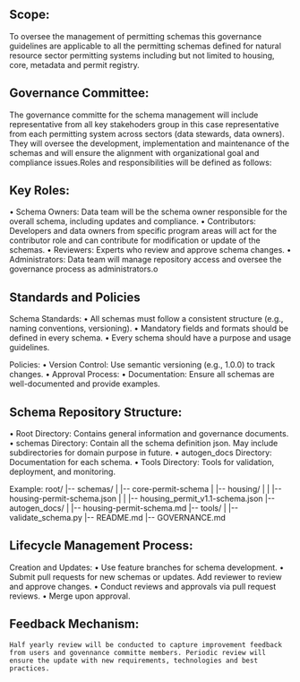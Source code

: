 ## Scope: 
To oversee the management of permitting schemas this governance guidelines are applicable to all the permitting schemas defined for natural resource sector permitting systems including but not limited to housing, core, metadata and permit registry.

## Governance Committee: 
The governance committe for the schema management will include representative from all key stakehoders group in this case representative from each permitting system across sectors (data stewards, data owners). They will oversee the development, implementation and maintenance of the schemas and will ensure the alignment with organizational goal and compliance issues.Roles and responsibilities will be defined as follows:

## Key Roles:
•	Schema Owners: Data team will be the schema owner responsible for the overall schema, including updates and compliance.
•	Contributors: Developers and data owners from specific program areas will act for the contributor role and can contribute for modification or update of the schemas.
•	Reviewers: Experts who review and approve schema changes.
•	Administrators: Data team will manage repository access and oversee the governance process as administrators.o

## Standards and Policies
Schema Standards:
•	All schemas must follow a consistent structure (e.g., naming conventions, versioning).
•	Mandatory fields and formats should be defined in every schema.
•	Every schema should have a purpose and usage guidelines.

Policies:
•	Version Control: Use semantic versioning (e.g., 1.0.0) to track changes.
•	Approval Process: 
•	Documentation: Ensure all schemas are well-documented and provide examples.

## Schema Repository Structure:
•	Root Directory: Contains general information and governance documents.
•	schemas Directory: Contain all the schema definition json. May include subdirectories for domain purpose in future.
•	autogen_docs Directory: Documentation for each schema.
•	Tools Directory: Tools for validation, deployment, and monitoring.

Example:
root/
|-- schemas/
|   |-- core-permit-schema
|   |-- housing/
|   |   |-- housing-permit-schema.json
|   |   |-- housing_permit_v1.1-schema.json
|-- autogen_docs/
|   |-- housing-permit-schema.md
|-- tools/
|   |-- validate_schema.py
|-- README.md
|-- GOVERNANCE.md

## Lifecycle Management Process:

Creation and Updates:
•	Use feature branches for schema development.
•	Submit pull requests for new schemas or updates. Add reviewer to review and approve changes.
•	Conduct reviews and approvals via pull request reviews.
•	Merge upon approval.

## Feedback Mechanism:
    Half yearly review will be conducted to capture improvement feedback from users and govennance committe members. Periodic review will ensure the update with new requirements, technologies and best practices. 




